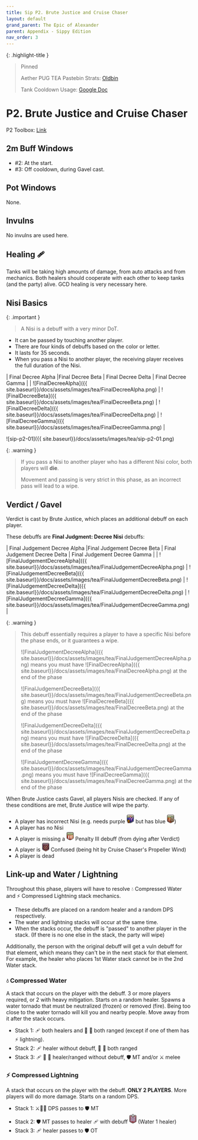 ```yaml
---
title: Sip P2. Brute Justice and Cruise Chaser
layout: default
grand_parent: The Epic of Alexander
parent: Appendix - Sippy Edition
nav_order: 3
---
```


<!-- prettier-ignore-start -->

{: .highlight-title }
> Pinned
>
> Aether PUG TEA Pastebin Strats: [Oldbin](https://pastebin.com/Xqa1zsPy)
>
> Tank Cooldown Usage: [Google Doc](https://docs.google.com/spreadsheets/d/1zB5NpvIR0J5uAybtYkqAn_gglnmYcSCo0b0mgSZagUg)
<!-- prettier-ignore-end -->

# P2. Brute Justice and Cruise Chaser

P2 Toolbox: [Link](https://ff14.toolboxgaming.space/?id=340414049443951&preview=1)

## 2m Buff Windows

- #2: At the start.
- #3: Off cooldown, during Gavel cast.

## Pot Windows

None.

## Invulns

No invulns are used here.

## Healing 🩹

Tanks will be taking high amounts of damage, from auto attacks and from mechanics. Both healers should cooperate with each other to keep tanks (and the party) alive. GCD healing is very necessary here.

## Nisi Basics

{: .important }

> A Nisi is a debuff with a very minor DoT.

- It can be passed by touching another player.
- There are four kinds of debuffs based on the color or letter.
- It lasts for 35 seconds.
- When you pass a Nisi to another player, the receiving player receives the full duration of the Nisi.

| Final Decree Alpha |Final Decree Beta | Final Decree Delta | Final Decree Gamma |
| ![FinalDecreeAlpha]({{ site.baseurl}}/docs/assets/images/tea/FinalDecreeAlpha.png) | ![FinalDecreeBeta]({{ site.baseurl}}/docs/assets/images/tea/FinalDecreeBeta.png) | ![FinalDecreeDelta]({{ site.baseurl}}/docs/assets/images/tea/FinalDecreeDelta.png) | ![FinalDecreeGamma]({{ site.baseurl}}/docs/assets/images/tea/FinalDecreeGamma.png) |

![sip-p2-01]({{ site.baseurl}}/docs/assets/images/tea/sip-p2-01.png)

{: .warning }

> If you pass a Nisi to another player who has a different Nisi color, both players will **die**.
>
> Movement and passing is very strict in this phase, as an incorrect pass will lead to a wipe.

## Verdict / Gavel

Verdict is cast by Brute Justice, which places an additional debuff on each player.

These debuffs are **Final Judgment: Decree Nisi** debuffs:

| Final Judgement Decree Alpha |Final Judgement Decree Beta | Final Judgement Decree Delta | Final Judgement Decree Gamma |
| ![FinalJudgementDecreeAlpha]({{ site.baseurl}}/docs/assets/images/tea/FinalJudgementDecreeAlpha.png) | ![FinalJudgementDecreeBeta]({{ site.baseurl}}/docs/assets/images/tea/FinalJudgementDecreeBeta.png) | ![FinalJudgementDecreeDelta]({{ site.baseurl}}/docs/assets/images/tea/FinalJudgementDecreeDelta.png) | ![FinalJudgementDecreeGamma]({{ site.baseurl}}/docs/assets/images/tea/FinalJudgementDecreeGamma.png) |

{: .warning }

> This debuff essentially requires a player to have a specific Nisi before the phase ends, or it guarantees a wipe.
>
> ![FinalJudgementDecreeAlpha]({{ site.baseurl}}/docs/assets/images/tea/FinalJudgementDecreeAlpha.png) means you must have ![FinalDecreeAlpha]({{ site.baseurl}}/docs/assets/images/tea/FinalDecreeAlpha.png) at the end of the phase
>
> ![FinalJudgementDecreeBeta]({{ site.baseurl}}/docs/assets/images/tea/FinalJudgementDecreeBeta.png) means you must have ![FinalDecreeBeta]({{ site.baseurl}}/docs/assets/images/tea/FinalDecreeBeta.png) at the end of the phase
>
> ![FinalJudgementDecreeDelta]({{ site.baseurl}}/docs/assets/images/tea/FinalJudgementDecreeDelta.png) means you must have ![FinalDecreeDelta]({{ site.baseurl}}/docs/assets/images/tea/FinalDecreeDelta.png) at the end of the phase
>
> ![FinalJudgementDecreeGamma]({{ site.baseurl}}/docs/assets/images/tea/FinalJudgementDecreeGamma.png) means you must have ![FinalDecreeGamma]({{ site.baseurl}}/docs/assets/images/tea/FinalDecreeGamma.png) at the end of the phase

When Brute Justice casts Gavel, all players Nisis are checked. If any of these conditions are met, Brute Justice will wipe the party.

- A player has incorrect Nisi (e.g. needs purple <img src="/assets/images/tea/FinalJudgementDecreeGamma.png" width="20px"> but has blue <img src="/assets/images/tea/FinalDecreeBeta.png" width="20px">)
- A player has no Nisi
- A player is missing a <img src="/assets/images/tea/FinalJudgmentPenalty3.png" width="20px"> Penalty III debuff (from dying after Verdict)
- A player is <img src="/assets/images/tea/Confused.png" width="20px"> Confused (being hit by Cruise Chaser's Propeller Wind)
- A player is dead

## Link-up and Water / Lightning

Throughout this phase, players will have to resolve 💧 Compressed Water and ⚡ Compressed Lightning stack mechanics.

- These debuffs are placed on a random healer and a random DPS respectively.
- The water and lightning stacks will occur at the same time.
- When the stacks occur, the debuff is "passed" to another player in the stack. (If there is no one else in the stack, the party will wipe)

Additionally, the person with the original debuff will get a vuln debuff for that element, which means they can't be in the next stack for that element. For example, the healer who places 1st Water stack cannot be in the 2nd Water stack.

### 💧 Compressed Water

A stack that occurs on the player with the debuff. 3 or more players required, or 2 with heavy mitigation. Starts on a random healer. Spawns a water tornado that must be neutralized (frozen) or removed (fire). Being too close to the water tornado will kill you and nearby people. Move away from it after the stack occurs.

- Stack 1: 🩹 both healers and 🏹 🧙 both ranged (except if one of them has ⚡ lightning).
- Stack 2: 🩹 healer without debuff, 🏹 🧙 both ranged
- Stack 3: 🩹 🏹 🧙 healer/ranged without debuff, 🛡 MT and/or ⚔️ melee

### ⚡ Compressed Lightning

A stack that occurs on the player with the debuff. **ONLY 2 PLAYERS**. More players will do more damage. Starts on a random DPS.

- Stack 1: ⚔️🏹🧙 DPS passes to 🛡 MT
- Stack 2: 🛡 MT passes to healer 🩹 with debuff <img src="/assets/images/tea/WaterResistanceDown.png" width="20px"> (Water 1 healer)
- Stack 3: 🩹 healer passes to 🛡 OT
